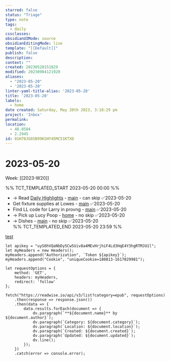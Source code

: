 ```yaml
---
starred: false
status: "Triage"
type: note
tags:
  - daily
cssclasses: 
obsidianUIMode: source
obsidianEditingMode: live
template: "[[Default]]"
publish: false
description: 
context: ""
created: 20230520151829
modified: 20230904121920
aliases:
  - "2023-05-20"
  - '2023-05-20'
linter-yaml-title-alias: '2023-05-20'
title: '2023-05-20'
labels:
  - home
date created: Saturday, May 20th 2023, 3:18:29 pm
project: 'Inbox'
permalink: 
location:
  - 48.8584
  - 2.2945
id: 01H70JG8SB996SHY45MC51KTXD
---
```


# 2023-05-20

Week: [[2023-W20]]

%% TCT_TEMPLATED_START 2023-05-20 00:00 %%
* -> Read [Daily Highlights](readwise://daily) - [main](drafts://x-callback-url/runAction?text=633a5475-8fa3-4fba-8461-eed24d71ffc1,6857165378&action=Write%20to%20Obsidian%20File) - can skip ✅2023-05-20
* Get fixture supplies at Lowes - [main](drafts://x-callback-url/runAction?text=ce53eee4-a6e4-4822-8081-f516d87b9d3b,6875975068&action=Write%20to%20Obsidian%20File) ✅2023-05-20
* Find LL code for Larry in provng - [main](drafts://x-callback-url/runAction?text=4eaef28f-4038-4584-ac77-2088b47a1fba,6884439738&action=Write%20to%20Obsidian%20File) ✅2023-05-20
* -> Pick up Lucy Poop - [home](drafts://x-callback-url/runAction?text=6c4ea1a2-80c2-4be7-83cf-e3f075105180,6855834580&action=Write%20to%20Obsidian%20File) - no skip ✅2023-05-20
* -> Dishes - [main](drafts://x-callback-url/runAction?text=15435402-5ee1-4371-8818-f51c87d266b4,6819536834&action=Write%20to%20Obsidian%20File) - no skip ✅2023-05-20  
%% TCT_TEMPLATED_END 2023-05-20 23:59 %%

[test](<https://read.readwise.io/filter/opened%3Afalse%20AND%20feed%3Afalse%20AND%20(has__not%3Ahighlights)%20AND%20(domain%3Ayoutube)%20AND%20in__not%3Aarchive>)

```dataviewjs
let apikey = "uyS6hVQaNbDy5Cw5Uiv8a4MEvHrjhiF4Ld3HqE4Y3hgRTMJU1l";
let myHeaders = new Headers();
myHeaders.append("Authorization", `Token ${apikey}`);
myHeaders.append("Cookie", "uniqueCookie=180813-1617029981");

let requestOptions = {
    method: 'GET',
    headers: myHeaders,
    redirect: 'follow'
};

fetch("https://readwise.io/api/v3/list?category=epub", requestOptions)
    .then(response => response.json())
    .then(data => {
        data.results.forEach(document => {
            dv.paragraph(`**${document.name}** by ${document.author}`);
            dv.paragraph(`Category: ${document.category}`);
            dv.paragraph(`Location: ${document.location}`);
            dv.paragraph(`Created: ${document.created}`);
            dv.paragraph(`Updated: ${document.updated}`);
            dv.line();
        });
    })
    .catch(error => console.error);
```

